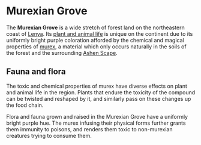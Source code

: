 # Murexian Grove

The **Murexian Grove** is a wide stretch of forest land on the northeastern coast of [Lenya](../). Its [plant and animal life](../../../../bestiary/murexian-creature.md) is unique on the continent due to its uniformly bright purple coloration afforded by the chemical and magical properties of [murex](../../../../artifacts/murex/murex.md), a material which only occurs naturally in the soils of the forest and the surrounding [Ashen Scape](../ashen-scape).

## Fauna and flora

The toxic and chemical properties of murex have diverse effects on plant and animal life in the region. Plants that endure the toxicity of the compound can be twisted and reshaped by it, and similarly pass on these changes up the food chain.

Flora and fauna grown and raised in the Murexian Grove have a uniformly bright purple hue. The murex infusing their physical forms further grants them immunity to poisons, and renders them toxic to non-murexian creatures trying to consume them.
